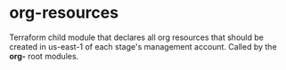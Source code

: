 # org-resources

Terraform child module that declares all org resources that should be created in us-east-1 of each stage's management account. Called by the **org-<stage>** root modules.
